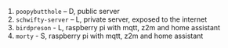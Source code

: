 1. `poopybutthole` – D, public server
2. `schwifty-server` – L, private server, exposed to the internet
3. `birdpreson` - L, raspberry pi with mqtt, z2m and home assistant
4. `morty` - S, raspberry pi with mqtt, z2m and home assistant
